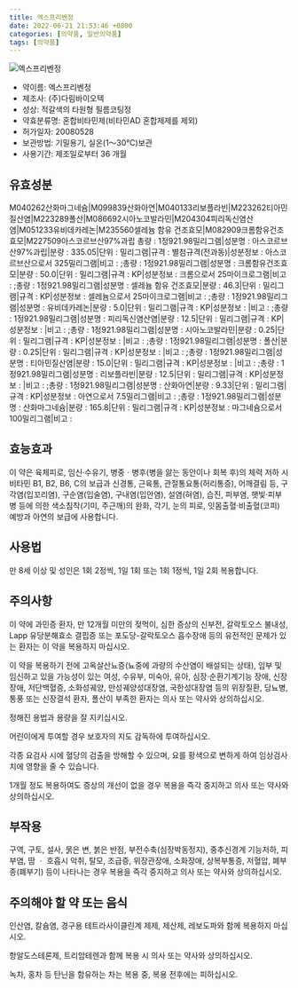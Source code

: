 ```yaml
---
title: 엑스프리벤정
date: 2022-06-21 21:53:46 +0800
categories: [의약품, 일반의약품]
tags: [의약품]
---
```

![엑스프리벤정](https://nedrug.mfds.go.kr/pbp/cmn/itemImageDownload/147427897731800185)

- 약이름: 엑스프리벤정
- 제조사: (주)다림바이오텍
- 성상: 적갈색의 타원형 필름코팅정
- 약효분류명: 혼합비타민제(비타민AD 혼합제제를 제외)
- 허가일자: 20080528
- 보관방법: 기밀용기, 실온(1～30℃)보관
- 사용기간: 제조일로부터 36 개월
## 유효성분
M040262산화마그네슘|M099839산화아연|M040133리보플라빈|M223262티아민질산염|M223289폴산|M086692시아노코발라민|M204304피리독신염산염|M051233유비데카레논|M235560셀레늄 함유 건조효모|M082909크롬함유건조효모|M227509아스코르브산97%과립
총량 : 1정921.98밀리그램|성분명 : 아스코르브산97%과립|분량 : 335.05|단위 : 밀리그램|규격 : 별첨규격(전과동)|성분정보 : 아스코르브산으로서 325밀리그램|비고 : ;총량 : 1정921.98밀리그램|성분명 : 크롬함유건조효모|분량 : 50.0|단위 : 밀리그램|규격 : KP|성분정보 : 크롬으로서 25마이크로그램|비고 : ;총량 : 1정921.98밀리그램|성분명 : 셀레늄 함유 건조효모|분량 : 46.3|단위 : 밀리그램|규격 : KP|성분정보 : 셀레늄으로서 25마이크로그램|비고 : ;총량 : 1정921.98밀리그램|성분명 : 유비데카레논|분량 : 5.0|단위 : 밀리그램|규격 : KP|성분정보 : |비고 : ;총량 : 1정921.98밀리그램|성분명 : 피리독신염산염|분량 : 12.5|단위 : 밀리그램|규격 : KP|성분정보 : |비고 : ;총량 : 1정921.98밀리그램|성분명 : 시아노코발라민|분량 : 0.25|단위 : 밀리그램|규격 : KP|성분정보 : |비고 : ;총량 : 1정921.98밀리그램|성분명 : 폴산|분량 : 0.25|단위 : 밀리그램|규격 : KP|성분정보 : |비고 : ;총량 : 1정921.98밀리그램|성분명 : 티아민질산염|분량 : 15.0|단위 : 밀리그램|규격 : KP|성분정보 : |비고 : ;총량 : 1정921.98밀리그램|성분명 : 리보플라빈|분량 : 12.5|단위 : 밀리그램|규격 : KP|성분정보 : |비고 : ;총량 : 1정921.98밀리그램|성분명 : 산화아연|분량 : 9.33|단위 : 밀리그램|규격 : KP|성분정보 : 아연으로서 7.5밀리그램|비고 : ;총량 : 1정921.98밀리그램|성분명 : 산화마그네슘|분량 : 165.8|단위 : 밀리그램|규격 : KP|성분정보 : 마그네슘으로서 100밀리그램|비고 :
## 효능효과
이 약은 육체피로, 임신·수유기, 병중ㆍ병후(병을 앓는 동안이나 회복 후)의 체력 저하 시  비타민 B1, B2, B6, C의 보급과 신경통, 근육통, 관절통요통(허리통증), 어깨결림 등, 구각염(입꼬리염), 구순염(입술염), 구내염(입안염), 설염(혀염), 습진, 피부염, 햇빛·피부병 등에 의한 색소침착(기미, 주근깨)의 완화, 각기, 눈의 피로, 잇몸출혈·비출혈(코피) 예방과 아연의 보급에 사용합니다.

## 사용법
만 8세 이상 및 성인은 1회 2정씩, 1일 1회 또는 1회 1정씩, 1일 2회 복용합니다.

## 주의사항
이 약에 과민증 환자, 만 12개월 미만의 젖먹이, 심한 증상의 신부전, 갈락토오스 불내성, Lapp 유당분해효소 결핍증 또는 포도당-갈락토오스 흡수장애 등의 유전적인 문제가 있는 환자는 이 약을 복용하지 마십시오.

이 약을 복용하기 전에 고옥살산뇨증(뇨중에 과량의 수산염이 배설되는 상태), 임부 및 임신하고 있을 가능성이 있는 여성, 수유부, 미숙아, 유아, 심장‧순환기계기능 장애, 신장장애, 저단백혈증, 소화성궤양, 만성궤양성대장염, 국한성대장염 등의 위장질환, 당뇨병, 통풍 또는 신장결석 환자, 폴산이 부족한 환자는 의사 또는 약사와 상의하십시오.

정해진 용법과 용량을 잘 지키십시오.

어린이에게 투여할 경우 보호자의 지도 감독하에 투여하십시오.

각종 요검사 시에 혈당의 검출을 방해할 수 있으며, 요를 황색으로 변하게 하여 임상검사치에 영향을 줄 수 있습니다.

1개월 정도 복용하여도 증상의 개선이 없을 경우 복용을 즉각 중지하고 의사 또는 약사와 상의하십시오.

## 부작용
구역, 구토, 설사, 묽은 변, 붉은 반점, 부전수축(심장박동정지), 중추신경계 기능저하, 피부염, 땀 ㆍ 호흡시 악취, 탈모, 조급증, 위장관장애, 소화장애, 상복부통증, 저혈압, 폐부종(폐부기) 등이 나타나는 경우 복용을 즉각 중지하고 의사 또는 약사와 상의하십시오.

## 주의해야 할 약 또는 음식
인산염, 칼슘염, 경구용 테트라사이클린계 제제, 제산제, 레보도파와 함께 복용하지 마십시오.

항알도스테론제, 트리암테렌과 함께 복용 시 의사 또는 약사와 상의하십시오.

녹차, 홍차 등 탄닌을 함유하는 차는 복용 중, 복용 전후에는 피하십시오.


